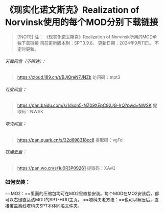 # 《现实化诺文斯克》Realization of Norvinsk使用的每个MOD分别下载链接


> [!NOTE] 注：
> 《现实化诺文斯克》Realization of Norvinsk所用的MOD单独下载链接
> 目前更新版本到：SPT3.9.8。
> 更新日期：2024年9月11日。
> 不定时更新。
> 


###### 天翼网盘（不限速）：
>https://cloud.189.cn/t/BJjQreN7JNZb 
>访问码：mpt3

###### 百度网盘：
>https://pan.baidu.com/s/1dxdn5-NZ09XEpC92JG-IrQ?pwd=NWSK 
>提取码：NWSK 

###### 夸克网盘：
>https://pan.quark.cn/s/32d698318cc8
>提取码：vgFd

###### 联通云盘：
>https://pan.wo.cn/s/1u0R3P09261
>提取码：XAvQ
### 如何安装：
==MO2：==里面的压缩包均可在MO2里直接安装。每个MOD在MO2安装后，都可以右键直达该MOD的SPT-HUD主页。 
==塔科夫老方法：==也可以解压后，直接覆盖离线塔科夫SPT本体同名文件夹。